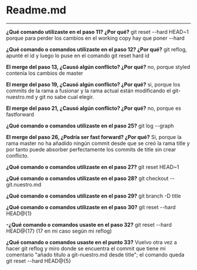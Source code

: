 
# Readme.md					
----------
**¿Qué comando utilizaste en el paso 11? ¿Por qué?** 
 git reset --hard HEAD~1 porque para perder los cambios en el working copy hay que poner --hard
 
 **¿Qué comando o comandos utilizaste en el paso 12? ¿Por qué?** 
git reflog, apunté el id y luego lo puse en el comando git reset hard id 

**El merge del paso 13, ¿Causó algún conflicto? ¿Por qué?**
no, porque styled contenía los cambios de master

**El merge del paso 19, ¿Causó algún conflicto? ¿Por qué?**
si, porque los commits de la rama a fusionar y la rama actual están modificando el git-nuestro.md y git no sabe cual elegir.

**El merge del paso 21, ¿Causó algún conflicto? ¿Por qué?**
no, porque es fastforward

**¿Qué comando o comandos utilizaste en el paso 25?**
git log --graph

**El merge del paso 26, ¿Podría ser fast forward? ¿Por qué?**
Si, porque la rama master no ha añadido ningún commit desde que se creó la rama title y por tanto puede absorber perfectamente los commits de title sin crear conflicto.

**¿Qué comando o comandos utilizaste en el paso 27?**
git reset HEAD~1

**¿Qué comando o comandos utilizaste en el paso 28?**
git checkout -- git.nuestro.md

**¿Qué comando o comandos utilizaste en el paso 29?**
git branch -D  title

**¿Qué comando o comandos utilizaste en el paso 30?**
git reset --hard HEAD@{1}

**-¿Qué comando o comandos usaste en el paso 32?**
git reset --hard HEAD@{17} (17 en mi caso según mi reflog)

**¿Qué comando o comandos usaste en el punto 33?**
Vuelvo otra vez a hacer git reflog y miro donde se encuentra el commit que tiene mi comentario "añado titulo a git-nuestro.md desde title"; el comando queda git reset --hard HEAD@{5} 
